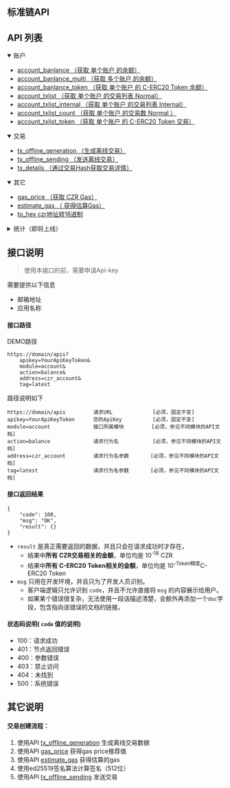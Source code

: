 ## 标准链API

## API 列表

<details open >
<summary>账户</summary>

<!-- TOC -->

- [account_banlance （获取 单个账户 的余额）](./doc/Accounts.md/#获取单个账户的余额)
- [account_banlance_multi （获取 多个账户 的余额）](./doc/Accounts.md/#获取多个账户的余额)
- [account_banlance_token （获取 单个账户 的 C-ERC20 Token 余额）](./doc/Accounts.md/#获取单个账户的C-ERC20余额)
- [account_txlist （获取 单个账户 的交易列表 Normal）](./doc/Accounts.md/#获取单个账户的交易列表Normal)
- [account_txlist_internal （获取 单个账户 的交易列表 Internal）](./doc/Accounts.md/#获取单个账户的交易列表Internal)
- [account_txlist_count （获取 单个账户 的交易数  Normal ）](./doc/Accounts.md/#获取单个账户的交易数量)
- [account_txlist_token （获取 单个账户 的 C-ERC20 Token 交易）](./doc/Accounts.md/#获取单个账户的C-ERC20交易)

<!-- /TOC -->
</details>

<details open >
<summary>交易</summary>

<!-- TOC -->

- [tx_offline_generation （生成离线交易）](./doc/Transaction.md/#生成离线交易)
- [tx_offline_sending （发送离线交易）](./doc/Transaction.md/#发送离线交易)
- [tx_details （通过交易Hash获取交易详情）](./doc/Transaction.md/#获取交易详情)

<!-- /TOC -->

</details>

<details open >
<summary>其它</summary>
<!-- TOC -->

- [gas_price （获取 CZR Gas）](./doc/Other.md/#获取Gas价格)
- [estimate_gas （ 获得估算Gas）](./doc/Other.md/#获得估算Gas)
- [to_hex czr地址转16进制](./doc/Other.md/#czr地址转16进制)

<!-- /TOC -->
</details>

<details >
<summary>统计（即将上线）</summary>
<!-- TOC -->

- [czr_price （获取 CZR 最新价格）](./doc/Stats.md/#获取CZR最新价格)
- [token_price （获取 C-ERC20 Token 最新价格）](./doc/Stats.md/#获取Token最新价格)

<!-- /TOC -->
</details>


## 接口说明

> 使用本接口的前，需要申请Api-key

需要提供以下信息

- 邮箱地址
- 应用名称

#### 接口路径

DEMO路径

```
https://domain/apis?
    apikey=YourApiKeyToken&
    module=account&
    action=balance&
    address=czr_account&
    tag=latest
```
路径说明如下
```
https://domain/apis         请求URL             [必须，固定不变]
apikey=YourApiKeyToken      您的ApiKey          [必须，固定不变]
module=account              接口所属模块         [必须，参见不同模块的API文档]
action=balance              请求行为名           [必须，参见不同模块的API文档]
address=czr_account         请求行为名参数       [必须，参见不同模块的API文档]
tag=latest                  请求行为名参数       [必须，参见不同模块的API文档]
```

#### 接口返回结果

```
{
    "code": 100,
    "msg": "OK",
    "result": {}
}
```

- `result` 是真正需要返回的数据，并且只会在请求成功时才存在，
    - 结果中**所有 CZR交易相关的金额**，单位均是 10<sup>-18</sup> CZR
    - 结果中**所有 C-ERC20 Token相关的金额**，单位均是 10<sup>-Token精度</sup>C-ERC20 Token
- `msg` 只用在开发环境，并且只为了开发人员识别。
    - 客户端逻辑只允许识别 `code`，并且不允许直接将 `msg` 的内容展示给用户。
    - 如果某个错误很复杂，无法使用一段话描述清楚，会额外再添加一个`doc`字段，包含指向该错误的文档的链接。

#### 状态码说明( `code` 值的说明)
- 100：请求成功
- 401：节点返回错误
- 400：参数错误
- 403：禁止访问
- 404：未找到
- 500：系统错误

## 其它说明

#### 交易创建流程：
1. 使用API [tx_offline_generation](./doc/Transaction.md/#生成离线交易) 生成离线交易数据
2. 使用API [gas_price](./doc/Other.md/#获取CZRGas) 获得gas price推荐值
3. 使用API [estimate_gas](./doc/Other.md/#获得估算Gas) 获得估算的gas
4. 使用ed25519签名算法计算签名（512位）
5. 使用API [tx_offline_sending](./doc/Transaction.md/#发送离线交易) 发送交易